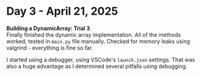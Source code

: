 # Day 3 - April 21, 2025

**Building a DynamicArray: Trial 3**  
Finally finished the dynamic array implementation. All of the methods worked, tested in `main.py` file manually. Checked for memory leaks using valgrind - everything is fine so far.

I started using a debugger, using VSCode's `launch.json` settings. That was also a huge advantage as I determined several pitfalls using debugging.